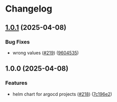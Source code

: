 # Changelog

## [1.0.1](https://github.com/chanzuckerberg/argo-helm-charts/compare/argo-project-v1.0.0...argo-project-v1.0.1) (2025-04-08)


### Bug Fixes

* wrong values ([#219](https://github.com/chanzuckerberg/argo-helm-charts/issues/219)) ([9604535](https://github.com/chanzuckerberg/argo-helm-charts/commit/96045352a4c19da1bc2e4356428568f6417fefb3))

## 1.0.0 (2025-04-08)


### Features

* helm chart for argocd projects ([#218](https://github.com/chanzuckerberg/argo-helm-charts/issues/218)) ([7c196e2](https://github.com/chanzuckerberg/argo-helm-charts/commit/7c196e2127a2a432d351346f2e8251ada1cef7de))
